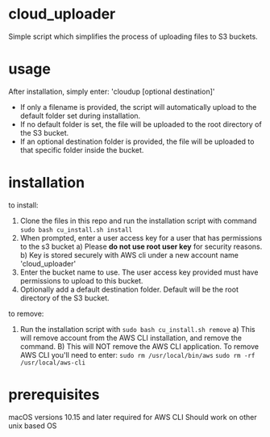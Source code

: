 # cloud_uploader
Simple script which simplifies the process of uploading files to S3 buckets. 

# usage
After installation, simply enter: 'cloudup <filename> [optional destination]'
- If only a filename is provided, the script will automatically upload to the default folder set during installation.
- If no default folder is set, the file will be uploaded to the root directory of the S3 bucket.
- If an optional destination folder is provided, the file will be uploaded to that specific folder inside the bucket.

# installation
to install:
1. Clone the files in this repo and run the installation script with command `sudo bash cu_install.sh install`
2. When prompted, enter a user access key for a user that has permissions to the s3 bucket
   a) Please **do not use root user key** for security reasons.
   b) Key is stored securely with AWS cli under a new account name 'cloud_uploader'
3. Enter the bucket name to use. The user access key provided must have permissions to upload to this bucket.
4. Optionally add a default destination folder. Default will be the root directory of the S3 bucket.

to remove:
1. Run the installation script with `sudo bash cu_install.sh remove`
  a) This will remove account from the AWS CLI installation, and remove the command.
  B) This will NOT remove the AWS CLI application. To remove AWS CLI you'll need to enter: `sudo rm /usr/local/bin/aws`
`sudo rm -rf /usr/local/aws-cli`


# prerequisites
macOS versions 10.15 and later required for AWS CLI
Should work on other unix based OS 
